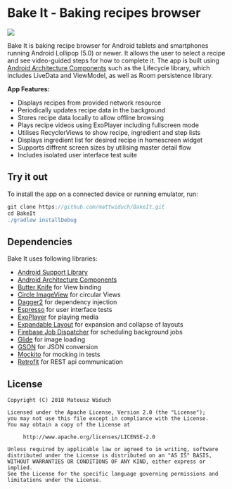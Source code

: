 # Bake It - Baking recipes browser

<img src="https://user-images.githubusercontent.com/15446842/35539542-f7dbb142-0549-11e8-96c6-4de7a89f1801.png"/>

Bake It is baking recipe browser for Android tablets and smartphones running Android Lollipop (5.0) or newer. It allows the user to select a recipe and see video-guided steps for how to complete it. The app is built using [Android Architecture Components](https://developer.android.com/topic/libraries/architecture/guide.html) such as the Lifecycle library, which includes LiveData and ViewModel, as well as Room persistence library.

**App Features:**
* Displays recipes from provided network resource
* Periodically updates recipe data in the background
* Stores recipe data locally to allow offline browsing
* Plays recipe videos using ExoPlayer including fullscreen mode
* Utilises RecyclerViews to show recipe, ingredient and step lists
* Displays ingredient list for desired recipe in homescreen widget
* Supports diffrent screen sizes by utilising master detail flow
* Includes isolated user interface test suite

## Try it out
To install the app on a connected device or running emulator, run:

```gradle
git clone https://github.com/mattwiduch/BakeIt.git
cd BakeIt
./gradlew installDebug
```

## Dependencies
Bake It uses following libraries:
- [Android Support Library](https://developer.android.com/topic/libraries/support-library/index.html)
- [Android Architecture Components](https://developer.android.com/topic/libraries/architecture/index.html)
- [Butter Knife](http://jakewharton.github.io/butterknife/) for View binding
- [Circle ImageView](https://github.com/hdodenhof/CircleImageView/) for circular Views
- [Dagger2](https://github.com/google/dagger/) for dependency injection
- [Espresso](https://developer.android.com/training/testing/espresso/index.html) for user interface tests
- [ExoPlayer](https://github.com/google/ExoPlayer/) for playing media
- [Expandable Layout](https://github.com/cachapa/ExpandableLayout/) for expansion and collapse of layouts
- [Firebase Job Dispatcher](https://github.com/firebase/firebase-jobdispatcher-android) for scheduling background jobs
- [Glide](https://github.com/bumptech/glide/) for image loading
- [GSON](https://github.com/google/gson/) for JSON conversion
- [Mockito](https://github.com/mockito/mockito/) for mocking in tests
- [Retrofit](https://github.com/square/retrofit/) for REST api communication

## License
```
Copyright (C) 2018 Mateusz Widuch

Licensed under the Apache License, Version 2.0 (the "License");
you may not use this file except in compliance with the License.
You may obtain a copy of the License at

     http://www.apache.org/licenses/LICENSE-2.0

Unless required by applicable law or agreed to in writing, software
distributed under the License is distributed on an "AS IS" BASIS,
WITHOUT WARRANTIES OR CONDITIONS OF ANY KIND, either express or implied.
See the License for the specific language governing permissions and
limitations under the License.
```
